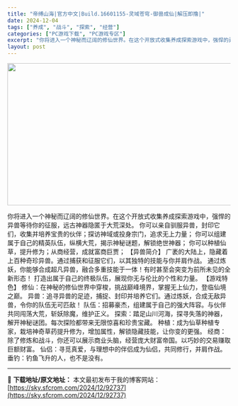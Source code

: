 ```yaml
---
title: "帝缚山海|官方中文|Build.16601155-灵域苍穹-御兽成仙|解压即撸|"
date: 2024-12-04
tags: ["养成", "战斗", "探索", "经营"]
categories: ["PC游戏下载", "PC游戏专区"]
excerpt: "你将进入一个神秘而辽阔的修仙世界。在这个开放式收集养成探索游戏中，强悍的异兽等待你的征服，远古神器隐匿于大荒深处。 你可以亲自驯服异兽，封印它们，收集并培养宝贵的伙伴；探访神域或投身宗门，追求无上力量； 你可以组建属于自己的精英队伍，纵横大荒，揭示神秘谜题，解锁绝世神器； 你可以种植仙草，提升修为；&hellip;"
layout: post
---
```


<img class="aligncenter size-full wp-image-92735" src="https://sky.sfcrom.com/wp-content/uploads/2024/12/2024120408055875.webp" alt="" width="570" height="321" />

你将进入一个神秘而辽阔的修仙世界。在这个开放式收集养成探索游戏中，强悍的异兽等待你的征服，远古神器隐匿于大荒深处。
你可以亲自驯服异兽，封印它们，收集并培养宝贵的伙伴；探访神域或投身宗门，追求无上力量；
你可以组建属于自己的精英队伍，纵横大荒，揭示神秘谜题，解锁绝世神器；
你可以种植仙草，提升修为；从商经营，成就富商巨贾；
【异兽简介】
广袤的大陆上，隐藏着上百种奇珍异兽。通过捕获和征服它们，以其独特的技能与你并肩作战。
通过炼妖，你能够合成超凡异兽，融合多重技能于一体！有时甚至会突变为前所未见的全新形态！
打造出属于自己的终极队伍，展现你无与伦比的个性和力量。
【游戏特色】
修仙：在神秘的修仙世界中穿梭，挑战巅峰境界，掌握无上仙力，登临仙境之巅。
异兽：追寻异兽的足迹，捕捉、封印并培养它们。通过炼妖，合成无敌异兽，令你的队伍无可匹敌！
队伍：招募豪杰，组建属于自己的强大阵容。与伙伴共同闯荡大荒，斩妖除魔，维护正义。
探索：踏足山川河海，探寻失落的神器，解开神秘谜团。每次探险都带来无限惊喜和珍贵宝藏。
种植：成为仙草种植专家，栽培神奇草药提升修为，增加属性，解锁隐藏技能，让你变的更强。
经商：除了修炼和战斗，你还可以展示商业头脑，经营庞大财富帝国。以巧妙的交易赚取巨额财富。
仙侣：寻觅真爱，与理想中的伴侣成为仙侣，共同修行，并肩作战。
垂钓：钓鱼飞升的人，也不是没有。

---
📖 **下载地址/原文地址：** 本文最初发布于我的博客网站：[https://sky.sfcrom.com/2024/12/92737](https://sky.sfcrom.com/2024/12/92737)
